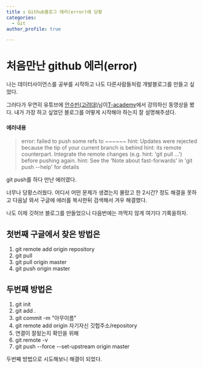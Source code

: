 ```yaml
---
title : Github블로그 에러(error)에 당황
categories:
  - Git    
author_profile: true

---
```

# 처음만난 github 에러(error)
나는 데이터사이언스를 공부를 시작하고 나도 다른사람들처럼 개발블로그를 만들고 싶었다.

 그러다가 우연히 유튜브에 [안수빈(고려대)](https://subinium.github.io/)님이[T-academy]("https://www.youtube.com/watch?v=eCv_bh-Ax-Q&t=2831s")에서 강의하신 동영상을 봤다. 내가 가장 하고 싶었던 블로그를 어떻게 시작해야 하는지 잘 설명해주셨다.

#### 에러내용

>  error: failed to push some refs to ~~~~~~
hint: Updates were rejected because the tip of your current branch is behind
hint: its remote counterpart. Integrate the remote changes (e.g.
hint: 'git pull ...') before pushing again.
hint: See the 'Note about fast-forwards' in 'git push --help' for details      

git push를 하다 만난 에러였다.

너무나 당황스러웠다. 어디서 어떤 문제가 생겼는지 몰랐고 한 2시간? 정도 해결을 못하고 다음날 와서 구글에 에러를 복사한뒤 검색해서 겨우 해결했다.

나도 이제 깃허브 블로그를 만들었으니 다음번에는 까먹지 않게 여기다 기록을하자.


## 첫번째 구글에서 찾은 방법은
1. git remote add origin repository
2. git pull 
3. git pull origin master
4. git push origin master



## 두번째 방법은
1. git init
2. git add .
3. git commit -m "아무이름"
4. git remote add origin 자기자신 깃헙주소/repository
5. 연결이 잘됬는지 확인을 위해
5. git remote -v
7. git push --force --set-upstream origin master



두번째 방법으로 시도해보니 해결이 되었다.

